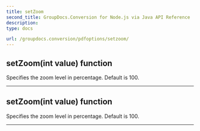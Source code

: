 ```yaml
---
title: setZoom
second_title: GroupDocs.Conversion for Node.js via Java API Reference
description: 
type: docs

url: /groupdocs.conversion/pdfoptions/setzoom/
---
```


## setZoom(int value)  function

 Specifies the zoom level in percentage. Default is 100.
 


---


## setZoom(int value)  function

 Specifies the zoom level in percentage. Default is 100.
 


---


